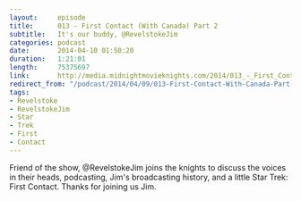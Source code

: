 ```yaml
---
layout:     episode
title:      013 - First Contact (With Canada) Part 2
subtitle:   It's our buddy, @RevelstokeJim
categories: podcast
date:       2014-04-10 01:50:20
duration:   1:21:01
length:     75375697
link:       http://media.midnightmovieknights.com/2014/013_-_First_Contact_With_Canada_Part_2.m4a
redirect_from: "/podcast/2014/04/09/013-First-Contact-With-Canada-Part-2.html"
tags:
- Revelstoke
- RevelstokeJim
- Star
- Trek
- First
- Contact
---
```

Friend of the show, @RevelstokeJim joins the knights to discuss the voices in their heads, podcasting, Jim's broadcasting history, and a little Star Trek: First Contact. Thanks for joining us Jim.